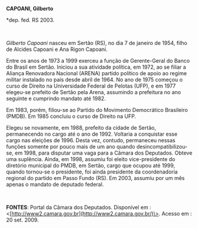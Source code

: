 **CAPOANI, Gilberto**

\*dep. fed. RS 2003.

 

*Gilberto Capoani* nasceu em Sertão (RS), no dia 7 de janeiro de 1954,
filho de Alcides Capoani e Ana Rigon Capoani.

Entre os anos de 1973 a 1999 exerceu a função de Gerente-Geral do Banco
do Brasil em Sertão. Iniciou a sua atividade política, em 1972, ao se
filiar a Aliança Renovadora Nacional (ARENA) partido político de apoio
ao regime militar instalado no país desde abril de 1964. No ano de 1975
começou o curso de Direito na Universidade Federal de Pelotas (UFP), e
em 1977 elegeu-se prefeito de Sertão pela Arena, assumindo a prefeitura
no ano seguinte e cumprindo mandato até 1982.

Em 1983, porém, filiou-se ao Partido do Movimento Democrático Brasileiro
(PMDB). Em 1985 concluiu o curso de Direito na UFP.

Elegeu se novamente, em 1988, prefeito da cidade de Sertão, permanecendo
no cargo até o ano de 1992. Voltaria a conquistar esse cargo nas
eleições de 1996. Desta vez, contudo, permaneceu nessas funções somente
por pouco mais de um ano quando desincompatibilizou-se, em 1998, para
disputar uma vaga para a Câmara dos Deputados. Obteve uma suplência.
Ainda, em 1998, assumiu foi eleito vice-presidente do diretório
municipal do PMDB, em Sertão, cargo que ocupou até 1999, quando
tornou-se o presidente, foi ainda presidente da coordenadoria regional
do partido em Passo Fundo (RS). Em 2003, assumiu por um mês apenas o
mandato de deputado federal.

 

**FONTES**: Portal da Câmara dos Deputados. Disponível em :
\<[http://www2.camara.gov.br](http://www2.camara.gov.br/)\>. Acesso em :
20 set. 2009.
